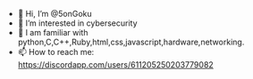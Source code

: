 - 👋 Hi, I’m @5onGoku
- 👀 I’m interested in cybersecurity
- 🌱 I am familiar with python,C,C++,Ruby,html,css,javascript,hardware,networking.
- 📫 How to reach me: https://discordapp.com/users/611205250203779082

<!---
Itsdudehere/Itsdudehere is a ✨ special ✨ repository because its `README.md` (this file) appears on your GitHub profile.
You can click the Preview link to take a look at your changes.
--->
